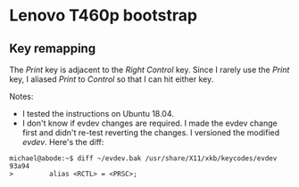 # Lenovo T460p bootstrap

## Key remapping
The _Print_ key is adjacent to the _Right Control_ key.  Since I rarely use the _Print_ key, I aliased _Print_ to _Control_ so that I can hit either key.

Notes:
* I tested the instructions on Ubuntu 18.04.
* I don't know if evdev changes are required.  I made the evdev change first and didn't re-test reverting the changes.  I versioned the modified _evdev_.  Here's the diff:

```
michael@abode:~$ diff ~/evdev.bak /usr/share/X11/xkb/keycodes/evdev 
93a94
>         alias <RCTL> = <PRSC>;
```

